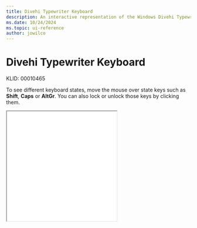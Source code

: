 ```yaml
---
title: Divehi Typewriter Keyboard
description: An interactive representation of the Windows Divehi Typewriter keyboard. To see different keyboard states, click or move the mouse over the state keys.
ms.date: 10/24/2024
ms.topic: ui-reference
author: jowilco
---
```


# Divehi Typewriter Keyboard

KLID: 00010465

To see different keyboard states, move the mouse over state keys such as **Shift**, **Caps** or **AltGr**. You can also lock or unlock those keys by clicking them.

<iframe src="kbddiv2.html" height="300"></iframe>
